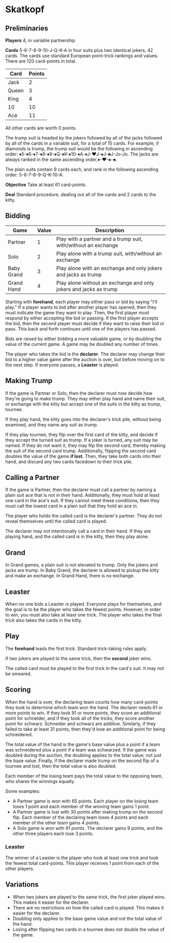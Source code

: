 # Skatkopf #

## Preliminaries ##

**Players** 4, in variable partnership

**Cards** 5-6-7-8-9-10-J-Q-K-A in four suits plus two identical
jokers, 42 cards. The cards use standard European point-trick rankings
and values. There are 120 card-points in total.

| Card  | Points |
|-------|--------|
| Jack  | 2      |
| Queen | 3      |
| King  | 4      |
| 10    | 10     |
| Ace   | 11     |

All other cards are worth 0 points.

The trump suit is headed by the jokers followed by all of the jacks
followed by all of the cards in a variable suit, for a total of 15
cards. For example, if diamonds is trump, the trump suit would be
the following in ascending order:
♦5-♦6-♦7-♦8-♦9-♦Q-♦K-♦10-♦A-♦J-♥J-♠J-♣J-Jo-Jo. The jacks are always
ranked in the same ascending order,♦-♥-♠-♣.

The plain suits contain 9 cards each, and rank in the following
ascending order: 5-6-7-8-9-Q-K-10-A.

**Objective** Take at least 61 card-points.

**Deal** Standard procedure, dealing out all of the cards and 2 cards
to the kitty.

## Bidding ##

| Game       | Value | Description                                                       |
|------------|-------|-------------------------------------------------------------------|
| Partner    | 1     | Play with a partner and a trump suit, with/without an exchange    |
| Solo       | 2     | Play alone with a trump suit, with/without an exchange            |
| Baby Grand | 3     | Play alone with an exchange and only jokers and jacks as trump    |
| Grand Hand | 4     | Play alone without an exchange and only jokers and jacks as trump |

Starting with **forehand**, each player may either pass or bid by
saying "I'll play." If a player wants to bid after another player has
opened, then they must indicate the game they want to play. Then, the
first player must respond by either accepting the bid or passing. If
the first player accepts the bid, then the second player must decide
if they want to raise their bid or pass. This back and forth continues
until one of the players has passed.

Bids are raised by either bidding a more valuable game, or by doubling
the value of the current game. A game may be doubled any number of
times.

The player who takes the bid is the **declarer**. The declarer may
change their bid to a higher value game after the auction is over, but
before moving on to the next step. If everyone passes, a **Leaster**
is played.

## Making Trump ##

If the game is Partner or Solo, then the declarer must now decide how
they're going to make trump. They may either play hand and name their
suit, or exchange with the kitty but accept one of the suits in the
kitty as trump, tournee.

If they play hand, the kitty goes into the declarer's trick pile,
without being examined, and they name any suit as trump.

If they play tournee, they flip over the first card of the kitty, and
decide if they accept the turned suit as trump. If a joker is turned,
any suit may be named. If they do not want it, they may flip the
second card, thereby making the suit of the second card trump.
Additionally, flipping the second card doubles the value of the game
**if lost**. Then, they take both cards into their hand, and discard
any two cards facedown to their trick pile.

## Calling a Partner ##

If the game is Partner, then the declarer must call a partner by
naming a plain suit ace that is not in their hand. Additionally, they
must hold at least one card in the ace's suit. If they cannot meet
these conditions, then they must call the lowest card in a plain suit
that they hold an ace in.

The player who holds the called card is the declarer's partner. They
do not reveal themselves until the called card is played.

The declarer may not intentionally call a card in their hand. If they
are playing hand, and the called card is in the kitty, then they play
alone.

## Grand ##

In Grand games, a plain suit is not elevated to trump. Only the jokers
and jacks are trump. In Baby Grand, the declarer is allowed to pickup
the kitty and make an exchange. In Grand Hand, there is no exchange.

## Leaster ##

When no one bids a Leaster is played. Everyone plays for themselves,
and the goal is to be the player who takes the fewest points. However,
in order to win, you must also take at least one trick. The player who
takes the final trick also takes the cards in the kitty.

## Play ##

The **forehand** leads the first trick. Standard trick-taking rules
apply.

If two jokers are played to the same trick, then the **second** joker
wins.

The called card must be played to the first trick in the card's suit.
It may not be smeared.

## Scoring ##

When the hand is over, the declaring team counts how many card-points
they took to determine which team won the hand. The declarer needs 61
or more points to win. If they took 91 or more points, they score an
additional point for schneider, and if they took all of the tricks,
they score another point for schwarz. Schneider and schwarz are
additive. Similarly, if they failed to take at least 31 points, then
they'd lose an additional point for being schneidered.

The total value of the hand is the game's base value plus a point if a
team was schneidered plus a point if a team was schwarzed. If the game
was doubled during the auction, the doubling applies to the total
value; not just the base value. Finally, if the declarer made trump on
the second flip of a tournee and lost, then the total value is also
doubled.

Each member of the losing team pays the total value to the opposing
team, who shares the winnings equally.

Some examples:

- A Partner game is won with 65 points. Each player on the losing team
  loses 1 point and each member of the winning team gains 1 point.
- A Partner game is lost with 30 points after making trump on the
  second flip. Each member of the declaring team loses 4 points and
  each member of the other team gains 4 points.
- A Solo game is won with 91 points. The declarer gains 9 points, and
  the other three players each lose 3 points.

### Leaster ##

The winner of a Leaster is the player who took at least one trick and
took the fewest total card-points. This player receives 1 point from
each of the other players.

## Variations ##

- When two jokers are played to the same trick, the first joker played
  wins. This makes it easier for the declarer.
- There are no restrictions on how the called card is played. This
  makes it easier for the declarer.
- Doubling only applies to the base game value and not the total value
  of the hand.
- Losing after flipping two cards in a tournee does not double the
  value of the game.
